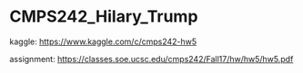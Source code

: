 # CMPS242_Hilary_Trump

kaggle: https://www.kaggle.com/c/cmps242-hw5

assignment: https://classes.soe.ucsc.edu/cmps242/Fall17/hw/hw5/hw5.pdf

